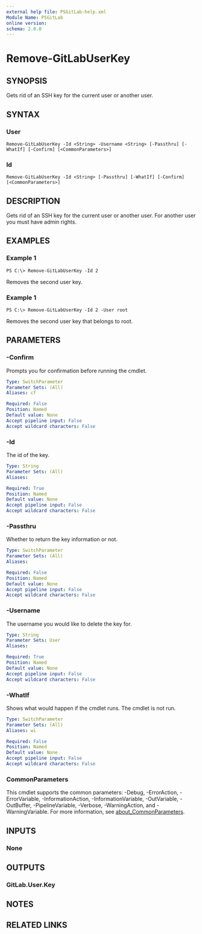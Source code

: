```yaml
---
external help file: PSGitLab-help.xml
Module Name: PSGitLab
online version:
schema: 2.0.0
---
```


# Remove-GitLabUserKey

## SYNOPSIS
Gets rid of an SSH key for the current user or another user. 

## SYNTAX

### User
```
Remove-GitLabUserKey -Id <String> -Username <String> [-Passthru] [-WhatIf] [-Confirm] [<CommonParameters>]
```

### Id
```
Remove-GitLabUserKey -Id <String> [-Passthru] [-WhatIf] [-Confirm] [<CommonParameters>]
```

## DESCRIPTION
Gets rid of an SSH key for the current user or another user. For another user you must have admin rights. 

## EXAMPLES

### Example 1
```
PS C:\> Remove-GitLabUserKey -Id 2
```

Removes the second user key.

### Example 1
```
PS C:\> Remove-GitLabUserKey -Id 2 -User root
```

Removes the second user key that belongs to root.

## PARAMETERS

### -Confirm
Prompts you for confirmation before running the cmdlet.

```yaml
Type: SwitchParameter
Parameter Sets: (All)
Aliases: cf

Required: False
Position: Named
Default value: None
Accept pipeline input: False
Accept wildcard characters: False
```

### -Id
The id of the key. 

```yaml
Type: String
Parameter Sets: (All)
Aliases:

Required: True
Position: Named
Default value: None
Accept pipeline input: False
Accept wildcard characters: False
```

### -Passthru
Whether to return the key information or not. 

```yaml
Type: SwitchParameter
Parameter Sets: (All)
Aliases:

Required: False
Position: Named
Default value: None
Accept pipeline input: False
Accept wildcard characters: False
```

### -Username
The username you would like to delete the key for. 

```yaml
Type: String
Parameter Sets: User
Aliases:

Required: True
Position: Named
Default value: None
Accept pipeline input: False
Accept wildcard characters: False
```

### -WhatIf
Shows what would happen if the cmdlet runs.
The cmdlet is not run.

```yaml
Type: SwitchParameter
Parameter Sets: (All)
Aliases: wi

Required: False
Position: Named
Default value: None
Accept pipeline input: False
Accept wildcard characters: False
```

### CommonParameters
This cmdlet supports the common parameters: -Debug, -ErrorAction, -ErrorVariable, -InformationAction, -InformationVariable, -OutVariable, -OutBuffer, -PipelineVariable, -Verbose, -WarningAction, and -WarningVariable. For more information, see [about_CommonParameters](http://go.microsoft.com/fwlink/?LinkID=113216).

## INPUTS

### None

## OUTPUTS

### GitLab.User.Key

## NOTES

## RELATED LINKS
